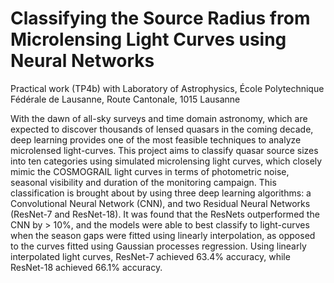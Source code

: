 # Classifying the Source Radius from Microlensing Light Curves using Neural Networks

Practical work (TP4b) with Laboratory of Astrophysics, École Polytechnique Fédérale de Lausanne, Route Cantonale, 1015 Lausanne

With the dawn of all-sky surveys and time domain astronomy, which are expected to discover thousands of lensed quasars in the coming decade, deep learning provides one of the most feasible techniques to analyze microlensed light-curves. This project aims to classify quasar source sizes into ten categories using simulated microlensing light curves, which closely mimic the COSMOGRAIL light curves in terms of photometric noise, seasonal visibility and duration of the monitoring campaign. This classification is brought about by using three deep learning algorithms: a Convolutional Neural Network (CNN), and two Residual Neural Networks (ResNet-7 and ResNet-18). It was found that the ResNets outperformed the CNN by > 10%, and the models were able to best classify to light-curves when the season gaps were fitted using linearly interpolation, as opposed to the curves fitted using Gaussian processes regression. Using linearly interpolated light curves, ResNet-7 achieved 63.4% accuracy, while ResNet-18 achieved 66.1% accuracy.
